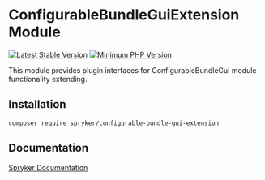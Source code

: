 # ConfigurableBundleGuiExtension Module
[![Latest Stable Version](https://poser.pugx.org/spryker/configurable-bundle-gui-extension/v/stable.svg)](https://packagist.org/packages/spryker/configurable-bundle-gui-extension)
[![Minimum PHP Version](https://img.shields.io/badge/php-%3E%3D%208.0-8892BF.svg)](https://php.net/)

This module provides plugin interfaces for ConfigurableBundleGui module functionality extending.

## Installation

```
composer require spryker/configurable-bundle-gui-extension
```

## Documentation

[Spryker Documentation](https://docs.spryker.com)
